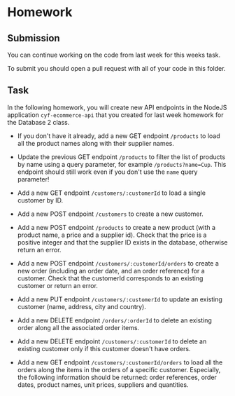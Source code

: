 # Homework

## Submission

You can continue working on the code from last week for this weeks task.

To submit you should open a pull request with all of your code in this folder.

## Task

In the following homework, you will create new API endpoints in the NodeJS application `cyf-ecommerce-api` that you created for last week homework for the Database 2 class.

- If you don't have it already, add a new GET endpoint `/products` to load all the product names along with their supplier names.

- Update the previous GET endpoint `/products` to filter the list of products by name using a query parameter, for example `/products?name=Cup`. This endpoint should still work even if you don't use the `name` query parameter!

- Add a new GET endpoint `/customers/:customerId` to load a single customer by ID.

- Add a new POST endpoint `/customers` to create a new customer.

- Add a new POST endpoint `/products` to create a new product (with a product name, a price and a supplier id). Check that the price is a positive integer and that the supplier ID exists in the database, otherwise return an error.

- Add a new POST endpoint `/customers/:customerId/orders` to create a new order (including an order date, and an order reference) for a customer. Check that the customerId corresponds to an existing customer or return an error.

- Add a new PUT endpoint `/customers/:customerId` to update an existing customer 
(name, address, city and country).

- Add a new DELETE endpoint `/orders/:orderId` to delete an existing order along all the associated order items.

- Add a new DELETE endpoint `/customers/:customerId` to delete an existing customer only if this customer doesn't have orders.

- Add a new GET endpoint `/customers/:customerId/orders` to load all the orders along the items in the orders of a specific customer. Especially, the following information should be returned: order references, order dates, product names, unit prices, suppliers and quantities.
